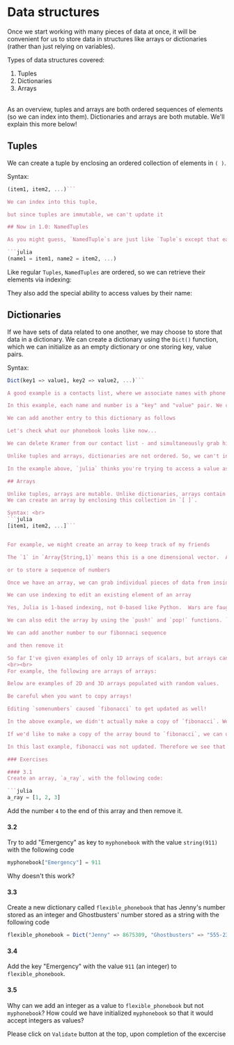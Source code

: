
# Data structures

Once we start working with many pieces of data at once, it will be convenient for us to store data in structures like arrays or dictionaries (rather than just relying on variables).<br>

Types of data structures covered:
1. Tuples
2. Dictionaries
3. Arrays

<br>
As an overview, tuples and arrays are both ordered sequences of elements (so we can index into them). Dictionaries and arrays are both mutable.
We'll explain this more below!

## Tuples

We can create a tuple by enclosing an ordered collection of elements in `( )`.

Syntax: <br>
```julia
(item1, item2, ...)```

We can index into this tuple,

but since tuples are immutable, we can't update it

## Now in 1.0: NamedTuples

As you might guess, `NamedTuple`s are just like `Tuple`s except that each element additionally has a name! They have a special syntax using `=` inside a tuple:

```julia
(name1 = item1, name2 = item2, ...)
```

Like regular `Tuples`, `NamedTuples` are ordered, so we can retrieve their elements via indexing:

They also add the special ability to access values by their name:

## Dictionaries

If we have sets of data related to one another, we may choose to store that data in a dictionary. We can create a dictionary using the `Dict()` function, which we can initialize as an empty dictionary or one storing key, value pairs.

Syntax:
```julia
Dict(key1 => value1, key2 => value2, ...)```

A good example is a contacts list, where we associate names with phone numbers.

In this example, each name and number is a "key" and "value" pair. We can grab Jenny's number (a value) using the associated key

We can add another entry to this dictionary as follows

Let's check what our phonebook looks like now...

We can delete Kramer from our contact list - and simultaneously grab his number - by using `pop!`

Unlike tuples and arrays, dictionaries are not ordered. So, we can't index into them.

In the example above, `julia` thinks you're trying to access a value associated with the key `1`.

## Arrays

Unlike tuples, arrays are mutable. Unlike dictionaries, arrays contain ordered collections. <br>
We can create an array by enclosing this collection in `[ ]`.

Syntax: <br>
```julia
[item1, item2, ...]```


For example, we might create an array to keep track of my friends

The `1` in `Array{String,1}` means this is a one dimensional vector.  An `Array{String,2}` would be a 2d matrix, etc.  The `String` is the type of each element.

or to store a sequence of numbers

Once we have an array, we can grab individual pieces of data from inside that array by indexing into the array. For example, if we want the third friend listed in `myfriends`, we write

We can use indexing to edit an existing element of an array

Yes, Julia is 1-based indexing, not 0-based like Python.  Wars are faught over lesser issues. I have a friend with the wisdom of Solomon who proposes settling this once and for all with ½ 😃

We can also edit the array by using the `push!` and `pop!` functions. `push!` adds an element to the end of an array and `pop!` removes the last element of an array.

We can add another number to our fibonnaci sequence

and then remove it

So far I've given examples of only 1D arrays of scalars, but arrays can have an arbitrary number of dimensions and can also store other arrays. 
<br><br>
For example, the following are arrays of arrays:

Below are examples of 2D and 3D arrays populated with random values.

Be careful when you want to copy arrays!

Editing `somenumbers` caused `fibonacci` to get updated as well!

In the above example, we didn't actually make a copy of `fibonacci`. We just created a new way to access the entries in the array bound to `fibonacci`.

If we'd like to make a copy of the array bound to `fibonacci`, we can use the `copy` function.

In this last example, fibonacci was not updated. Therefore we see that the arrays bound to `somemorenumbers` and `fibonacci` are distinct.

### Exercises

#### 3.1 
Create an array, `a_ray`, with the following code:

```julia
a_ray = [1, 2, 3]
```

Add the number `4` to the end of this array and then remove it.

#### 3.2 
Try to add "Emergency" as key to `myphonebook` with the value `string(911)` with the following code
```julia
myphonebook["Emergency"] = 911
```

Why doesn't this work?

#### 3.3 
Create a new dictionary called `flexible_phonebook` that has Jenny's number stored as an integer and Ghostbusters' number stored as a string with the following code

```julia
flexible_phonebook = Dict("Jenny" => 8675309, "Ghostbusters" => "555-2368")
```

#### 3.4 
Add the key "Emergency" with the value `911` (an integer) to `flexible_phonebook`.

#### 3.5 
Why can we add an integer as a value to `flexible_phonebook` but not `myphonebook`? How could we have initialized `myphonebook` so that it would accept integers as values?

Please click on `Validate` button at the top, upon completion of the excercise
